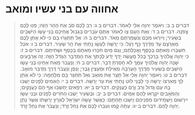 # אחווה עם בני עשיו ומואב

> דברים ב ב: וַיֹּאמֶר יְהוָה אֵלַי לֵאמֹר.
> דברים ב ג: רַב לָכֶם סֹב אֶת הָהָר הַזֶּה; פְּנוּ לָכֶם צָפֹנָה.
> דברים ב ד: וְאֶת הָעָם צַו לֵאמֹר אַתֶּם עֹבְרִים בִּגְבוּל אֲחֵיכֶם בְּנֵי עֵשָׂו הַיֹּשְׁבִים בְּשֵׂעִיר; וְיִירְאוּ מִכֶּם וְנִשְׁמַרְתֶּם מְאֹד.
> דברים ב ה: אַל תִּתְגָּרוּ בָם כִּי לֹא אֶתֵּן לָכֶם מֵאַרְצָם עַד מִדְרַךְ כַּף רָגֶל:  כִּי יְרֻשָּׁה לְעֵשָׂו נָתַתִּי אֶת הַר שֵׂעִיר.
> דברים ב ו: אֹכֶל תִּשְׁבְּרוּ מֵאִתָּם בַּכֶּסֶף וַאֲכַלְתֶּם; וְגַם מַיִם תִּכְרוּ מֵאִתָּם בַּכֶּסֶף וּשְׁתִיתֶם.
> דברים ב ז: כִּי יְהוָה אֱלֹהֶיךָ בֵּרַכְךָ בְּכֹל מַעֲשֵׂה יָדֶךָ יָדַע לֶכְתְּךָ אֶת הַמִּדְבָּר הַגָּדֹל הַזֶּה:  זֶה אַרְבָּעִים שָׁנָה יְהוָה אֱלֹהֶיךָ עִמָּךְ לֹא חָסַרְתָּ דָּבָר.
> דברים ב ח: וַנַּעֲבֹר מֵאֵת אַחֵינוּ בְנֵי עֵשָׂו הַיֹּשְׁבִים בְּשֵׂעִיר מִדֶּרֶךְ הָעֲרָבָה מֵאֵילַת וּמֵעֶצְיֹן גָּבֶר; וַנֵּפֶן וַנַּעֲבֹר דֶּרֶךְ מִדְבַּר מוֹאָב.
> דברים ב ט: וַיֹּאמֶר יְהוָה אֵלַי אַל תָּצַר אֶת מוֹאָב וְאַל תִּתְגָּר בָּם מִלְחָמָה:  כִּי לֹא אֶתֵּן לְךָ מֵאַרְצוֹ יְרֻשָּׁה כִּי לִבְנֵי לוֹט נָתַתִּי אֶת עָר יְרֻשָּׁה.
> דברים ב י: הָאֵמִים לְפָנִים יָשְׁבוּ בָהּ עַם גָּדוֹל וְרַב וָרָם כָּעֲנָקִים.
> דברים ב יא: רְפָאִים יֵחָשְׁבוּ אַף הֵם כָּעֲנָקִים; וְהַמֹּאָבִים יִקְרְאוּ לָהֶם אֵמִים.
> דברים ב יב: וּבְשֵׂעִיר יָשְׁבוּ הַחֹרִים לְפָנִים וּבְנֵי עֵשָׂו יִירָשׁוּם וַיַּשְׁמִידוּם מִפְּנֵיהֶם וַיֵּשְׁבוּ תַּחְתָּם:  כַּאֲשֶׁר עָשָׂה יִשְׂרָאֵל לְאֶרֶץ יְרֻשָּׁתוֹ אֲשֶׁר נָתַן יְהוָה לָהֶם.
> דברים ב יג: עַתָּה קֻמוּ וְעִבְרוּ לָכֶם אֶת נַחַל זָרֶד; וַנַּעֲבֹר אֶת נַחַל זָרֶד.
 

